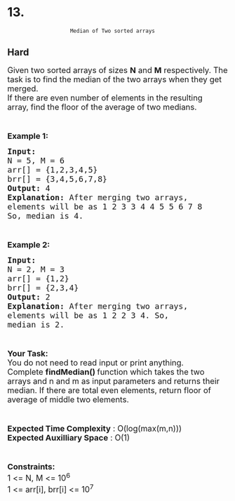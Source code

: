 # 13. 
                        Median of Two sorted arrays
##  Hard 
<div class="problem-statement">
                <p></p><p><span style="font-size:18px">Given two sorted arrays of sizes <strong>N</strong> and <strong>M</strong> respectively. The task is to find the median of the two arrays when they get merged.<br>
If&nbsp;there are even number of elements in the resulting array,&nbsp;find the floor of the average of two medians.</span></p>

<p>&nbsp;</p>

<p><span style="font-size:18px"><strong>Example 1:</strong></span></p>

<pre><span style="font-size:18px"><strong>Input:
</strong>N = 5, M = 6 
arr[] = {1,2,3,4,5}
brr[] = {3,4,5,6,7,8}
<strong>Output: </strong>4<strong>
Explanation: </strong>After merging two arrays, 
elements will be as 1 2 3 3 4 4 5 5 6 7 8
So, median is 4.</span></pre>

<p>&nbsp;</p>

<p><span style="font-size:18px"><strong>Example 2:</strong></span></p>

<pre><span style="font-size:18px"><strong>Input:
</strong>N = 2, M = 3 
arr[] = {1,2}
brr[] = {2,3,4}
<strong>Output: </strong>2<strong>
Explanation: </strong>After merging two arrays, 
elements will be as 1 2 2 3 4. So, 
median is 2.</span>
</pre>

<p>&nbsp;</p>

<p><span style="font-size:18px"><strong>Your Task:</strong><br>
You do not need to read input or print anything. Complete&nbsp;<strong>findMedian()&nbsp;</strong>function which takes the two arrays and n and m as input parameters&nbsp;and returns&nbsp;their median. If&nbsp;there are total even elements,&nbsp;return floor of average of middle two elements.</span></p>

<p>&nbsp;</p>

<p><span style="font-size:18px"><strong>Expected Time Complexity</strong> : O(log(max(m,n)))<br>
<strong>Expected Auxilliary Space</strong> : O(1)</span></p>

<p>&nbsp;</p>

<p><span style="font-size:18px"><strong>Constraints:</strong><br>
1 &lt;= N, M &lt;= 10<sup>6</sup><br>
1 &lt;= arr[i], brr[i] &lt;= 10<sup>7</sup></span></p>

<p>&nbsp;</p>
 <p></p>
            </div>